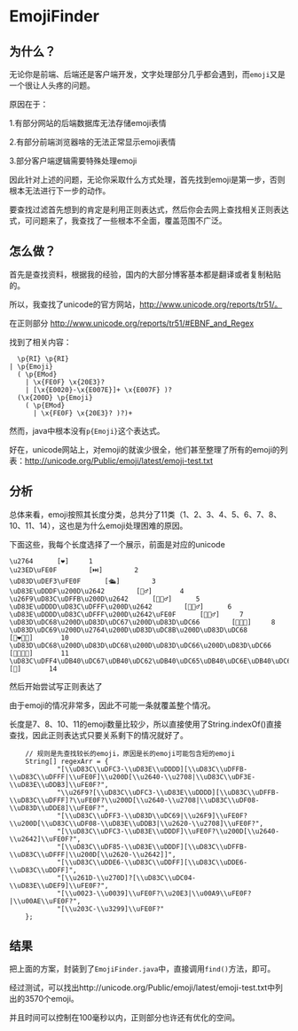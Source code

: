 # EmojiFinder

## 为什么？
无论你是前端、后端还是客户端开发，文字处理部分几乎都会遇到，而`emoji`又是一个很让人头疼的问题。

原因在于：

1.有部分网站的后端数据库无法存储emoji表情

2.有部分前端浏览器啥的无法正常显示emoji表情

3.部分客户端逻辑需要特殊处理emoji

因此针对上述的问题，无论你采取什么方式处理，首先找到emoji是第一步，否则根本无法进行下一步的动作。

要查找过滤首先想到的肯定是利用正则表达式，然后你会去网上查找相关正则表达式，可问题来了，我查找了一些根本不全面，覆盖范围不广泛。

## 怎么做？

首先是查找资料，根据我的经验，国内的大部分博客基本都是翻译或者复制粘贴的。

所以，我查找了unicode的官方网站，http://www.unicode.org/reports/tr51/。

在正则部分 http://www.unicode.org/reports/tr51/#EBNF_and_Regex
 
找到了相关内容：

```
  \p{RI} \p{RI}
| \p{Emoji} 
  ( \p{EMod} 
    | \x{FE0F} \x{20E3}? 
    | [\x{E0020}-\x{E007E}]+ \x{E007F} )?
  (\x{200D} \p{Emoji} 
    ( \p{EMod}
      | \x{FE0F} \x{20E3}? )?)+
```

然而，java中根本没有`p{Emoji}`这个表达式。

好在，unicode网站上，对emoji的就诶少很全，他们甚至整理了所有的emoji的列表：http://unicode.org/Public/emoji/latest/emoji-test.txt

## 分析

总体来看，emoji按照其长度分类，总共分了11类（1、2、3、4、5、6、7、8、10、11、14），这也是为什么emoji处理困难的原因。

下面这些，我每个长度选择了一个展示，前面是对应的unicode
```
\u2764		[❤]		1
\u23ED\uFE0F		[⏭️]		2
\uD83D\uDEF3\uFE0F		[🛳️]		3
\uD83E\uDDDF\u200D\u2642		[🧟‍♂]		4
\u26F9\uD83C\uDFFB\u200D\u2642		[⛹🏻‍♂]		5
\uD83E\uDDDD\uD83C\uDFFF\u200D\u2642		[🧝🏿‍♂]		6
\uD83E\uDDDD\uD83C\uDFFF\u200D\u2642\uFE0F		[🧝🏿‍♂️]		7
\uD83D\uDC68\u200D\uD83D\uDC67\u200D\uD83D\uDC66		[👨‍👧‍👦]		8
\uD83D\uDC69\u200D\u2764\u200D\uD83D\uDC8B\u200D\uD83D\uDC68		[👩‍❤‍💋‍👨]		10
\uD83D\uDC68\u200D\uD83D\uDC68\u200D\uD83D\uDC66\u200D\uD83D\uDC66		[👨‍👨‍👦‍👦]		11
\uD83C\uDFF4\uDB40\uDC67\uDB40\uDC62\uDB40\uDC65\uDB40\uDC6E\uDB40\uDC67\uDB40\uDC7F		[🏴󠁧󠁢󠁥󠁮󠁧󠁿]		14

```

然后开始尝试写正则表达了

由于emoji的情况非常多，因此不可能一条就覆盖整个情况。

长度是7、8、10、11的emoji数量比较少，所以直接使用了String.indexOf()直接查找，因此正则表达式只要关系剩下的情况就好了。

```
    // 规则是先查找较长的emoji，原因是长的emoji可能包含短的emoji
    String[] regexArr = {
            "[\\uD83C\\uDFC3-\\uD83E\\uDDDD][\\uD83C\\uDFFB-\\uD83C\\uDFFF|\\uFE0F]\\u200D[\\u2640-\\u2708|\\uD83C\\uDF3E-\\uD83E\\uDDB3]\\uFE0F?",
            "\\u26F9?[\\uD83C\\uDFC3-\\uD83E\\uDDDD][\\uD83C\\uDFFB-\\uD83C\\uDFFF]?\\uFE0F?\\u200D[\\u2640-\\u2708|\\uD83C\\uDF08-\\uD83D\\uDDE8]\\uFE0F?",
            "[\\uD83C\\uDFF3-\\uD83D\\uDC69|\\u26F9]\\uFE0F?\\u200D[\\uD83C\\uDF08-\\uD83E\\uDDB3|\\u2620-\\u2708]\\uFE0F?",
            "[\\uD83C\\uDFC3-\\uD83E\\uDDDF]\\uFE0F?\\u200D[\\u2640-\\u2642]\\uFE0F?",
            "[\\uD83C\\uDF85-\\uD83E\\uDDDF][\\uD83C\\uDFFB-\\uD83C\\uDFFF|\\u200D[\\u2620-\\u2642]]",
            "[\\uD83C\\uDDE6-\\uD83C\\uDDFF][\\uD83C\\uDDE6-\\uD83C\\uDDFF]",
            "[\\u261D-\\u270D]?[\\uD83C\\uDC04-\\uD83E\\uDEF9]\\uFE0F?",
            "[\\u0023-\\u0039]\\uFE0F?\\u20E3|\\u00A9\\uFE0F?|\\u00AE\\uFE0F?",
            "[\\u203C-\\u3299]\\uFE0F?"
    };
```

## 结果
把上面的方案，封装到了`EmojiFinder.java`中，直接调用`find()`方法，即可。

经过测试，可以找出http://unicode.org/Public/emoji/latest/emoji-test.txt中列出的3570个emoji。

并且时间可以控制在100毫秒以内，正则部分也许还有优化的空间。